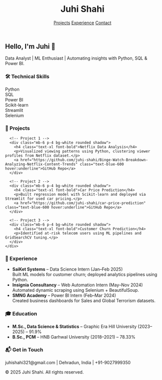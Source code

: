 <!DOCTYPE html>
<html lang="en">
<head>
  <meta charset="UTF-8" />
  <meta name="viewport" content="width=device-width, initial-scale=1.0"/>
  <title>Juhi Shahi | Data Scientist Portfolio</title>
  <script src="https://cdn.tailwindcss.com"></script>
  <link rel="stylesheet" href="https://cdnjs.cloudflare.com/ajax/libs/font-awesome/6.5.0/css/all.min.css">
</head>
<body class="bg-gray-50 text-gray-800 font-sans leading-relaxed">

  <!-- Header -->
  <header class="bg-white shadow">
    <div class="container mx-auto px-6 py-6 flex justify-between items-center">
      <h1 class="text-2xl font-bold">Juhi Shahi</h1>
      <nav class="space-x-4 text-sm">
        <a href="#projects" class="hover:text-blue-600">Projects</a>
        <a href="#experience" class="hover:text-blue-600">Experience</a>
        <a href="#contact" class="hover:text-blue-600">Contact</a>
      </nav>
    </div>
  </header>

  <!-- Hero -->
  <section class="py-16 bg-gradient-to-br from-blue-100 to-blue-50 text-center">
    <h2 class="text-4xl font-bold mb-4">Hello, I'm Juhi 👋</h2>
    <p class="text-lg text-gray-700 max-w-xl mx-auto">
      Data Analyst | ML Enthusiast | Automating insights with Python, SQL & Power BI.
    </p>
    <div class="mt-6 flex justify-center space-x-4">
      <a href="https://linkedin.com/in/juhi-shahi-830719220" target="_blank" class="text-blue-600 text-xl"><i class="fab fa-linkedin"></i></a>
      <a href="https://github.com/juhi-shahi" target="_blank" class="text-gray-700 text-xl"><i class="fab fa-github"></i></a>
      <a href="mailto:juhishahi321@gmail.com" class="text-red-600 text-xl"><i class="fas fa-envelope"></i></a>
    </div>
  </section>

  <!-- Skills -->
  <section class="py-12 bg-white">
    <div class="container mx-auto px-6 max-w-5xl">
      <h3 class="text-2xl font-semibold mb-6">🛠 Technical Skills</h3>
      <div class="grid grid-cols-2 md:grid-cols-3 gap-4">
        <div class="bg-blue-100 p-4 rounded text-center">Python</div>
        <div class="bg-blue-100 p-4 rounded text-center">SQL</div>
        <div class="bg-blue-100 p-4 rounded text-center">Power BI</div>
        <div class="bg-blue-100 p-4 rounded text-center">Scikit-learn</div>
        <div class="bg-blue-100 p-4 rounded text-center">Streamlit</div>
        <div class="bg-blue-100 p-4 rounded text-center">Selenium</div>
      </div>
    </div>
  </section>

  <!-- Projects -->
  <section id="projects" class="py-12 bg-gray-50">
    <div class="container mx-auto px-6 max-w-5xl">
      <h3 class="text-2xl font-semibold mb-6">📂 Projects</h3>

      <!-- Project 1 -->
      <div class="mb-6 p-4 bg-white rounded shadow">
        <h4 class="text-xl font-bold">Netflix Data Analysis</h4>
        <p>Visualized viewing patterns using Python, clustering viewer profiles from Netflix dataset.</p>
        <a href="https://github.com/juhi-shahi/Binge-Watch-Breakdown-Analyzing-Netflix-Content-Trends" class="text-blue-600 hover:underline">GitHub Repo</a>
      </div>

      <!-- Project 2 -->
      <div class="mb-6 p-4 bg-white rounded shadow">
        <h4 class="text-xl font-bold">Car Price Prediction</h4>
        <p>Built regression model with Scikit-learn and deployed via Streamlit for used car pricing.</p>
        <a href="https://github.com/juhi-shahi/car-price-prediction" class="text-blue-600 hover:underline">GitHub Repo</a>
      </div>

      <!-- Project 3 -->
      <div class="mb-6 p-4 bg-white rounded shadow">
        <h4 class="text-xl font-bold">Customer Churn Prediction</h4>
        <p>Identified at-risk telecom users using ML pipelines and GridSearchCV tuning.</p>
      </div>
    </div>
  </section>

  <!-- Experience -->
  <section id="experience" class="py-12 bg-white">
    <div class="container mx-auto px-6 max-w-5xl">
      <h3 class="text-2xl font-semibold mb-6">💼 Experience</h3>
      <ul class="space-y-4">
        <li>
          <strong>SaiKet Systems</strong> – Data Science Intern (Jan–Feb 2025)<br/>
          Built ML models for customer churn; deployed analytics pipelines using Python.
        </li>
        <li>
          <strong>Insignia Consultancy</strong> – Web Automation Intern (May–Nov 2024)<br/>
          Automated dynamic scraping using Selenium + BeautifulSoup.
        </li>
        <li>
          <strong>SMNG Academy</strong> – Power BI Intern (Feb–Mar 2024)<br/>
          Created business dashboards for Sales and Global Terrorism datasets.
        </li>
      </ul>
    </div>
  </section>

  <!-- Education -->
  <section class="py-12 bg-gray-50">
    <div class="container mx-auto px-6 max-w-5xl">
      <h3 class="text-2xl font-semibold mb-6">🎓 Education</h3>
      <ul class="space-y-3">
        <li><strong>M.Sc., Data Science & Statistics</strong> – Graphic Era Hill University (2023–2025) – 91.9%</li>
        <li><strong>B.Sc., PCM</strong> – HNB Garhwal University (2018–2021) – 78.33%</li>
      </ul>
    </div>
  </section>

  <!-- Contact -->
  <section id="contact" class="py-12 bg-blue-600 text-white text-center">
    <h3 class="text-2xl font-bold mb-2">📬 Get in Touch</h3>
    <p>juhishahi321@gmail.com | Dehradun, India | +91-9027999350</p>
    <div class="mt-4 space-x-4 text-xl">
      <a href="https://linkedin.com/in/juhi-shahi-830719220" target="_blank"><i class="fab fa-linkedin"></i></a>
      <a href="https://github.com/juhi-shahi" target="_blank"><i class="fab fa-github"></i></a>
      <a href="mailto:juhishahi321@gmail.com"><i class="fas fa-envelope"></i></a>
    </div>
  </section>

  <!-- Footer -->
  <footer class="text-center py-4 text-gray-500 text-sm">
    © 2025 Juhi Shahi. All rights reserved.
  </footer>

</body>
</html>


